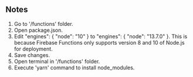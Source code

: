 ## Notes

1. Go to '/functions' folder.
2. Open package.json.
3. Edit "engines": { "node": "10" } to "engines": { "node": "13.7.0" }. This is because Firebase Functions only supports version 8 and 10 of Node.js for deployment.
4. Save changes.
5. Open terminal in '/functions' folder.
6. Execute 'yarn' command to install node_modules.